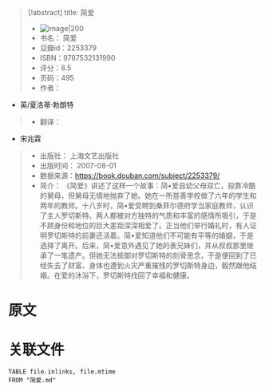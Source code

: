 
> [!abstract] title: 简爱  
> - ![image|200](IMG-20240914192139518.jpg)
> - 书名： 简爱
> - 豆瓣id：2253379
> - ISBN：9787532131990
> - 评分：8.5
> - 页码：495
> - 作者： 
  - 英/夏洛蒂·勃朗特
> - 翻译：
  - 宋兆霖
> - 出版社： 上海文艺出版社
> - 出版时间： 2007-08-01
> - 数据来源：https://book.douban.com/subject/2253379/
> - 简介： 《简爱》讲述了这样一个故事：简•爱自幼父母双亡，投靠冷酷的舅母，但舅母无情地抛弃了她。她在一所慈善学校做了六年的学生和两年的教师。十八岁时，简•爱受聘到桑菲尔德府学当家庭教师，认识了主人罗切斯特。两人都被对方独特的气质和丰富的感情所吸引，于是不顾身份和地位的巨大差距深深相爱了。正当他们举行婚礼时，有人证明罗切斯特的前妻还活着。简•爱知道他们不可能有平等的婚姻，于是选择了离开。后来，简•爱意外遇见了她的表兄妹们，并从叔叔那里继承了一笔遗产。但她无法抵御对罗切斯特的刻骨思念，于是便回到了已经失去了财富、身体也遭到火灾严重摧残的罗切斯特身边，毅然跟他结婚。在爱的沐浴下，罗切斯特找回了幸福和健康。


# 原文




# 关联文件

``` text   dataview
TABLE file.inlinks, file.mtime 
FROM "简爱.md"
```








